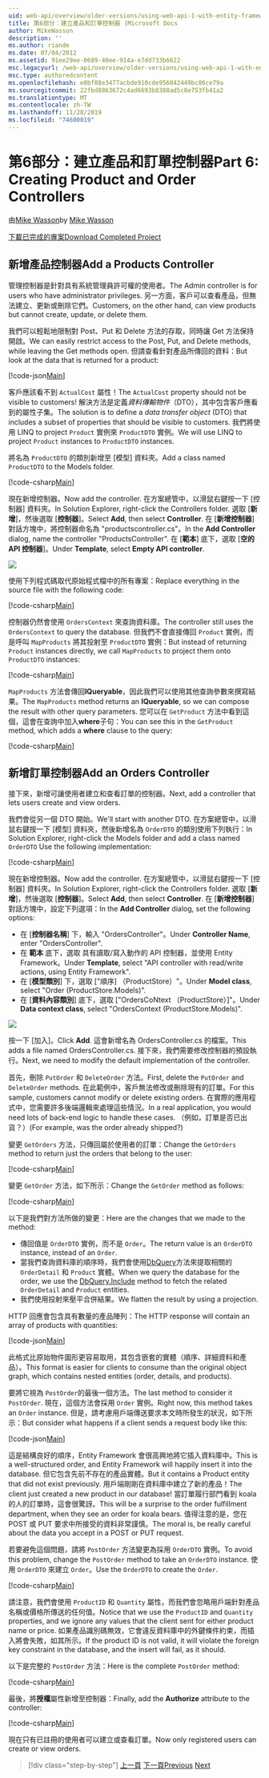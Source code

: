```yaml
---
uid: web-api/overview/older-versions/using-web-api-1-with-entity-framework-5/using-web-api-with-entity-framework-part-6
title: 第6部分：建立產品和訂單控制器 |Microsoft Docs
author: MikeWasson
description: ''
ms.author: riande
ms.date: 07/04/2012
ms.assetid: 91ee29ee-0689-40ee-914a-e7dd733b6622
msc.legacyurl: /web-api/overview/older-versions/using-web-api-1-with-entity-framework-5/using-web-api-with-entity-framework-part-6
msc.type: authoredcontent
ms.openlocfilehash: e0bf88e3477acbde910cde956042449bc86ce79a
ms.sourcegitcommit: 22fbd8863672c4ad6693b8388ad5c8e753fb41a2
ms.translationtype: MT
ms.contentlocale: zh-TW
ms.lasthandoff: 11/28/2019
ms.locfileid: "74600019"
---
```

# <a name="part-6-creating-product-and-order-controllers"></a><span data-ttu-id="4693b-102">第6部分：建立產品和訂單控制器</span><span class="sxs-lookup"><span data-stu-id="4693b-102">Part 6: Creating Product and Order Controllers</span></span>

<span data-ttu-id="4693b-103">由[Mike Wasson](https://github.com/MikeWasson)</span><span class="sxs-lookup"><span data-stu-id="4693b-103">by [Mike Wasson](https://github.com/MikeWasson)</span></span>

[<span data-ttu-id="4693b-104">下載已完成的專案</span><span class="sxs-lookup"><span data-stu-id="4693b-104">Download Completed Project</span></span>](https://code.msdn.microsoft.com/ASP-NET-Web-API-with-afa30545)

## <a name="add-a-products-controller"></a><span data-ttu-id="4693b-105">新增產品控制器</span><span class="sxs-lookup"><span data-stu-id="4693b-105">Add a Products Controller</span></span>

<span data-ttu-id="4693b-106">管理控制器是針對具有系統管理員許可權的使用者。</span><span class="sxs-lookup"><span data-stu-id="4693b-106">The Admin controller is for users who have administrator privileges.</span></span> <span data-ttu-id="4693b-107">另一方面，客戶可以查看產品，但無法建立、更新或刪除它們。</span><span class="sxs-lookup"><span data-stu-id="4693b-107">Customers, on the other hand, can view products but cannot create, update, or delete them.</span></span>

<span data-ttu-id="4693b-108">我們可以輕鬆地限制對 Post、Put 和 Delete 方法的存取，同時讓 Get 方法保持開啟。</span><span class="sxs-lookup"><span data-stu-id="4693b-108">We can easily restrict access to the Post, Put, and Delete methods, while leaving the Get methods open.</span></span> <span data-ttu-id="4693b-109">但請查看針對產品所傳回的資料：</span><span class="sxs-lookup"><span data-stu-id="4693b-109">But look at the data that is returned for a product:</span></span>

[!code-json[Main](using-web-api-with-entity-framework-part-6/samples/sample1.json?highlight=1)]

<span data-ttu-id="4693b-110">客戶應該看不到 `ActualCost` 屬性！</span><span class="sxs-lookup"><span data-stu-id="4693b-110">The `ActualCost` property should not be visible to customers!</span></span> <span data-ttu-id="4693b-111">解決方法是定義*資料傳輸物件*（DTO），其中包含客戶應看到的屬性子集。</span><span class="sxs-lookup"><span data-stu-id="4693b-111">The solution is to define a *data transfer object* (DTO) that includes a subset of properties that should be visible to customers.</span></span> <span data-ttu-id="4693b-112">我們將使用 LINQ to project `Product` 實例來 `ProductDTO` 實例。</span><span class="sxs-lookup"><span data-stu-id="4693b-112">We will use LINQ to project `Product` instances to `ProductDTO` instances.</span></span>

<span data-ttu-id="4693b-113">將名為 `ProductDTO` 的類別新增至 [模型] 資料夾。</span><span class="sxs-lookup"><span data-stu-id="4693b-113">Add a class named `ProductDTO` to the Models folder.</span></span>

[!code-csharp[Main](using-web-api-with-entity-framework-part-6/samples/sample2.cs)]

<span data-ttu-id="4693b-114">現在新增控制器。</span><span class="sxs-lookup"><span data-stu-id="4693b-114">Now add the controller.</span></span> <span data-ttu-id="4693b-115">在方案總管中，以滑鼠右鍵按一下 [控制器] 資料夾。</span><span class="sxs-lookup"><span data-stu-id="4693b-115">In Solution Explorer, right-click the Controllers folder.</span></span> <span data-ttu-id="4693b-116">選取 [**新增**]，然後選取 [**控制器**]。</span><span class="sxs-lookup"><span data-stu-id="4693b-116">Select **Add**, then select **Controller**.</span></span> <span data-ttu-id="4693b-117">在 [**新增控制器**] 對話方塊中，將控制器命名為 &quot;productscontroller.cs&quot;。</span><span class="sxs-lookup"><span data-stu-id="4693b-117">In the **Add Controller** dialog, name the controller &quot;ProductsController&quot;.</span></span> <span data-ttu-id="4693b-118">在 [**範本**] 底下，選取 [**空的 API 控制器**]。</span><span class="sxs-lookup"><span data-stu-id="4693b-118">Under **Template**, select **Empty API controller**.</span></span>

![](using-web-api-with-entity-framework-part-6/_static/image1.png)

<span data-ttu-id="4693b-119">使用下列程式碼取代原始程式檔中的所有專案：</span><span class="sxs-lookup"><span data-stu-id="4693b-119">Replace everything in the source file with the following code:</span></span>

[!code-csharp[Main](using-web-api-with-entity-framework-part-6/samples/sample3.cs)]

<span data-ttu-id="4693b-120">控制器仍然會使用 `OrdersContext` 來查詢資料庫。</span><span class="sxs-lookup"><span data-stu-id="4693b-120">The controller still uses the `OrdersContext` to query the database.</span></span> <span data-ttu-id="4693b-121">但我們不會直接傳回 `Product` 實例，而是呼叫 `MapProducts` 將其投射至 `ProductDTO` 實例：</span><span class="sxs-lookup"><span data-stu-id="4693b-121">But instead of returning `Product` instances directly, we call `MapProducts` to project them onto `ProductDTO` instances:</span></span>

[!code-csharp[Main](using-web-api-with-entity-framework-part-6/samples/sample4.cs?highlight=1)]

<span data-ttu-id="4693b-122">`MapProducts` 方法會傳回**IQueryable**，因此我們可以使用其他查詢參數來撰寫結果。</span><span class="sxs-lookup"><span data-stu-id="4693b-122">The `MapProducts` method returns an **IQueryable**, so we can compose the result with other query parameters.</span></span> <span data-ttu-id="4693b-123">您可以在 `GetProduct` 方法中看到這個，這會在查詢中加入**where**子句：</span><span class="sxs-lookup"><span data-stu-id="4693b-123">You can see this in the `GetProduct` method, which adds a **where** clause to the query:</span></span>

[!code-csharp[Main](using-web-api-with-entity-framework-part-6/samples/sample5.cs?highlight=2)]

## <a name="add-an-orders-controller"></a><span data-ttu-id="4693b-124">新增訂單控制器</span><span class="sxs-lookup"><span data-stu-id="4693b-124">Add an Orders Controller</span></span>

<span data-ttu-id="4693b-125">接下來，新增可讓使用者建立和查看訂單的控制器。</span><span class="sxs-lookup"><span data-stu-id="4693b-125">Next, add a controller that lets users create and view orders.</span></span>

<span data-ttu-id="4693b-126">我們會從另一個 DTO 開始。</span><span class="sxs-lookup"><span data-stu-id="4693b-126">We'll start with another DTO.</span></span> <span data-ttu-id="4693b-127">在方案總管中，以滑鼠右鍵按一下 [模型] 資料夾，然後新增名為 `OrderDTO` 的類別使用下列執行：</span><span class="sxs-lookup"><span data-stu-id="4693b-127">In Solution Explorer, right-click the Models folder and add a class named `OrderDTO` Use the following implementation:</span></span>

[!code-csharp[Main](using-web-api-with-entity-framework-part-6/samples/sample6.cs)]

<span data-ttu-id="4693b-128">現在新增控制器。</span><span class="sxs-lookup"><span data-stu-id="4693b-128">Now add the controller.</span></span> <span data-ttu-id="4693b-129">在方案總管中，以滑鼠右鍵按一下 [控制器] 資料夾。</span><span class="sxs-lookup"><span data-stu-id="4693b-129">In Solution Explorer, right-click the Controllers folder.</span></span> <span data-ttu-id="4693b-130">選取 [**新增**]，然後選取 [**控制器**]。</span><span class="sxs-lookup"><span data-stu-id="4693b-130">Select **Add**, then select **Controller**.</span></span> <span data-ttu-id="4693b-131">在 [**新增控制器**] 對話方塊中，設定下列選項：</span><span class="sxs-lookup"><span data-stu-id="4693b-131">In the **Add Controller** dialog, set the following options:</span></span>

- <span data-ttu-id="4693b-132">在 [**控制器名稱**] 下，輸入 "OrdersController"。</span><span class="sxs-lookup"><span data-stu-id="4693b-132">Under **Controller Name**, enter "OrdersController".</span></span>
- <span data-ttu-id="4693b-133">在 **範本** 底下，選取 具有讀取/寫入動作的 API 控制器，並使用 Entity Framework。</span><span class="sxs-lookup"><span data-stu-id="4693b-133">Under **Template**, select "API controller with read/write actions, using Entity Framework".</span></span>
- <span data-ttu-id="4693b-134">在 [**模型類別**] 下，選取 [&quot;順序] （ProductStore）&quot;。</span><span class="sxs-lookup"><span data-stu-id="4693b-134">Under **Model class**, select &quot;Order (ProductStore.Models)&quot;.</span></span>
- <span data-ttu-id="4693b-135">在 [**資料內容類別**] 底下，選取 [&quot;OrdersCoNtext （ProductStore）]&quot;。</span><span class="sxs-lookup"><span data-stu-id="4693b-135">Under **Data context class**, select &quot;OrdersContext (ProductStore.Models)&quot;.</span></span>

![](using-web-api-with-entity-framework-part-6/_static/image2.png)

<span data-ttu-id="4693b-136">按一下 [加入]。</span><span class="sxs-lookup"><span data-stu-id="4693b-136">Click **Add**.</span></span> <span data-ttu-id="4693b-137">這會新增名為 OrdersController.cs 的檔案。</span><span class="sxs-lookup"><span data-stu-id="4693b-137">This adds a file named OrdersController.cs.</span></span> <span data-ttu-id="4693b-138">接下來，我們需要修改控制器的預設執行。</span><span class="sxs-lookup"><span data-stu-id="4693b-138">Next, we need to modify the default implementation of the controller.</span></span>

<span data-ttu-id="4693b-139">首先，刪除 `PutOrder` 和 `DeleteOrder` 方法。</span><span class="sxs-lookup"><span data-stu-id="4693b-139">First, delete the `PutOrder` and `DeleteOrder` methods.</span></span> <span data-ttu-id="4693b-140">在此範例中，客戶無法修改或刪除現有的訂單。</span><span class="sxs-lookup"><span data-stu-id="4693b-140">For this sample, customers cannot modify or delete existing orders.</span></span> <span data-ttu-id="4693b-141">在實際的應用程式中，您需要許多後端邏輯來處理這些情況。</span><span class="sxs-lookup"><span data-stu-id="4693b-141">In a real application, you would need lots of back-end logic to handle these cases.</span></span> <span data-ttu-id="4693b-142">（例如，訂單是否已出貨？）</span><span class="sxs-lookup"><span data-stu-id="4693b-142">(For example, was the order already shipped?)</span></span>

<span data-ttu-id="4693b-143">變更 `GetOrders` 方法，只傳回屬於使用者的訂單：</span><span class="sxs-lookup"><span data-stu-id="4693b-143">Change the `GetOrders` method to return just the orders that belong to the user:</span></span>

[!code-csharp[Main](using-web-api-with-entity-framework-part-6/samples/sample7.cs)]

<span data-ttu-id="4693b-144">變更 `GetOrder` 方法，如下所示：</span><span class="sxs-lookup"><span data-stu-id="4693b-144">Change the `GetOrder` method as follows:</span></span>

[!code-csharp[Main](using-web-api-with-entity-framework-part-6/samples/sample8.cs)]

<span data-ttu-id="4693b-145">以下是我們對方法所做的變更：</span><span class="sxs-lookup"><span data-stu-id="4693b-145">Here are the changes that we made to the method:</span></span>

- <span data-ttu-id="4693b-146">傳回值是 `OrderDTO` 實例，而不是 `Order`。</span><span class="sxs-lookup"><span data-stu-id="4693b-146">The return value is an `OrderDTO` instance, instead of an `Order`.</span></span>
- <span data-ttu-id="4693b-147">當我們查詢資料庫的順序時，我們會使用[DbQuery](https://msdn.microsoft.com/library/gg696395)方法來提取相關的 `OrderDetail` 和 `Product` 實體。</span><span class="sxs-lookup"><span data-stu-id="4693b-147">When we query the database for the order, we use the [DbQuery.Include](https://msdn.microsoft.com/library/gg696395) method to fetch the related `OrderDetail` and `Product` entities.</span></span>
- <span data-ttu-id="4693b-148">我們使用投射來壓平合併結果。</span><span class="sxs-lookup"><span data-stu-id="4693b-148">We flatten the result by using a projection.</span></span>

<span data-ttu-id="4693b-149">HTTP 回應會包含具有數量的產品陣列：</span><span class="sxs-lookup"><span data-stu-id="4693b-149">The HTTP response will contain an array of products with quantities:</span></span>

[!code-json[Main](using-web-api-with-entity-framework-part-6/samples/sample9.json)]

<span data-ttu-id="4693b-150">此格式比原始物件圖形更容易取用，其包含嵌套的實體（順序、詳細資料和產品）。</span><span class="sxs-lookup"><span data-stu-id="4693b-150">This format is easier for clients to consume than the original object graph, which contains nested entities (order, details, and products).</span></span>

<span data-ttu-id="4693b-151">要將它視為 `PostOrder`的最後一個方法。</span><span class="sxs-lookup"><span data-stu-id="4693b-151">The last method to consider it `PostOrder`.</span></span> <span data-ttu-id="4693b-152">現在，這個方法會採用 `Order` 實例。</span><span class="sxs-lookup"><span data-stu-id="4693b-152">Right now, this method takes an `Order` instance.</span></span> <span data-ttu-id="4693b-153">但是，請考慮用戶端傳送要求本文時所發生的狀況，如下所示：</span><span class="sxs-lookup"><span data-stu-id="4693b-153">But consider what happens if a client sends a request body like this:</span></span>

[!code-json[Main](using-web-api-with-entity-framework-part-6/samples/sample10.json)]

<span data-ttu-id="4693b-154">這是結構良好的順序，Entity Framework 會很高興地將它插入資料庫中。</span><span class="sxs-lookup"><span data-stu-id="4693b-154">This is a well-structured order, and Entity Framework will happily insert it into the database.</span></span> <span data-ttu-id="4693b-155">但它包含先前不存在的產品實體。</span><span class="sxs-lookup"><span data-stu-id="4693b-155">But it contains a Product entity that did not exist previously.</span></span> <span data-ttu-id="4693b-156">用戶端剛剛在資料庫中建立了新的產品！</span><span class="sxs-lookup"><span data-stu-id="4693b-156">The client just created a new product in our database!</span></span> <span data-ttu-id="4693b-157">當訂單履行部門看到 koala 的人的訂單時，這會很驚訝。</span><span class="sxs-lookup"><span data-stu-id="4693b-157">This will be a surprise to the order fulfillment department, when they see an order for koala bears.</span></span> <span data-ttu-id="4693b-158">值得注意的是，您在 POST 或 PUT 要求中所接受的資料非常謹慎。</span><span class="sxs-lookup"><span data-stu-id="4693b-158">The moral is, be really careful about the data you accept in a POST or PUT request.</span></span>

<span data-ttu-id="4693b-159">若要避免這個問題，請將 `PostOrder` 方法變更為採用 `OrderDTO` 實例。</span><span class="sxs-lookup"><span data-stu-id="4693b-159">To avoid this problem, change the `PostOrder` method to take an `OrderDTO` instance.</span></span> <span data-ttu-id="4693b-160">使用 `OrderDTO` 來建立 `Order`。</span><span class="sxs-lookup"><span data-stu-id="4693b-160">Use the `OrderDTO` to create the `Order`.</span></span>

[!code-csharp[Main](using-web-api-with-entity-framework-part-6/samples/sample11.cs)]

<span data-ttu-id="4693b-161">請注意，我們會使用 `ProductID` 和 `Quantity` 屬性，而我們會忽略用戶端針對產品名稱或價格所傳送的任何值。</span><span class="sxs-lookup"><span data-stu-id="4693b-161">Notice that we use the `ProductID` and `Quantity` properties, and we ignore any values that the client sent for either product name or price.</span></span> <span data-ttu-id="4693b-162">如果產品識別碼無效，它會違反資料庫中的外鍵條件約束，而插入將會失敗，如其所示。</span><span class="sxs-lookup"><span data-stu-id="4693b-162">If the product ID is not valid, it will violate the foreign key constraint in the database, and the insert will fail, as it should.</span></span>

<span data-ttu-id="4693b-163">以下是完整的 `PostOrder` 方法：</span><span class="sxs-lookup"><span data-stu-id="4693b-163">Here is the complete `PostOrder` method:</span></span>

[!code-csharp[Main](using-web-api-with-entity-framework-part-6/samples/sample12.cs)]

<span data-ttu-id="4693b-164">最後，將**授權**屬性新增至控制器：</span><span class="sxs-lookup"><span data-stu-id="4693b-164">Finally, add the **Authorize** attribute to the controller:</span></span>

[!code-csharp[Main](using-web-api-with-entity-framework-part-6/samples/sample13.cs)]

<span data-ttu-id="4693b-165">現在只有已註冊的使用者可以建立或查看訂單。</span><span class="sxs-lookup"><span data-stu-id="4693b-165">Now only registered users can create or view orders.</span></span>

> [!div class="step-by-step"]
> <span data-ttu-id="4693b-166">[上一頁](using-web-api-with-entity-framework-part-5.md)
> [下一頁](using-web-api-with-entity-framework-part-7.md)</span><span class="sxs-lookup"><span data-stu-id="4693b-166">[Previous](using-web-api-with-entity-framework-part-5.md)
[Next](using-web-api-with-entity-framework-part-7.md)</span></span>
